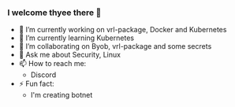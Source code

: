 ### I welcome thyee there 👋

<!--
**vrlnx/vrlnx** is a ✨ _special_ ✨ repository because its `README.md` (this file) appears on your GitHub profile.

Here are some ideas to get you started:
-->
- 🔭 I’m currently working on vrl-package, Docker and Kubernetes
- 🌱 I’m currently learning Kubernetes
- 👯 I’m collaborating on Byob, vrl-package and some secrets
- 💬 Ask me about Security, Linux
- 📫 How to reach me:
  - Discord
- ⚡ Fun fact:
  - I'm creating botnet
<!--
- 🤔 I’m looking for help with ...
-->
